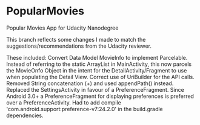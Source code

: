 # PopularMovies
Popular Movies App for Udacity Nanodegree

This branch reflects some changes I made to match the suggestions/recommendations from the Udacity reviewer.

These included:
Convert Data Model MovieInfo to implement Parcelable. Instead of referring to the static ArrayList in MainActivity, this now parcels the MovieOnfo Object in the intent for the DetailActivity/Fragment to use when populating the Detail View.
Correct use of UriBuilder for the API calls. Removed String concatenation (+) and used appendPath() instead.
Replaced the SettingsActivity in favour of a PreferenceFragment. Since Android 3.0+ a PreferenceFragment for displaying preferences is preferred over a PreferenceActivity. Had to add compile 'com.android.support:preference-v7:24.2.0' in the build.gradle dependencies.
